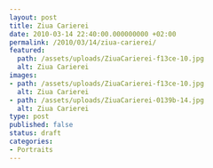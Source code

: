 ```yaml
---
layout: post
title: Ziua Carierei
date: 2010-03-14 22:40:00.000000000 +02:00
permalink: /2010/03/14/ziua-carierei/
featured:
  path: /assets/uploads/ZiuaCarierei-f13ce-10.jpg
  alt: Ziua Carierei
images:
- path: /assets/uploads/ZiuaCarierei-f13ce-10.jpg
  alt: Ziua Carierei
- path: /assets/uploads/ZiuaCarierei-0139b-14.jpg
  alt: Ziua Carierei
type: post
published: false
status: draft
categories:
- Portraits
---
```

